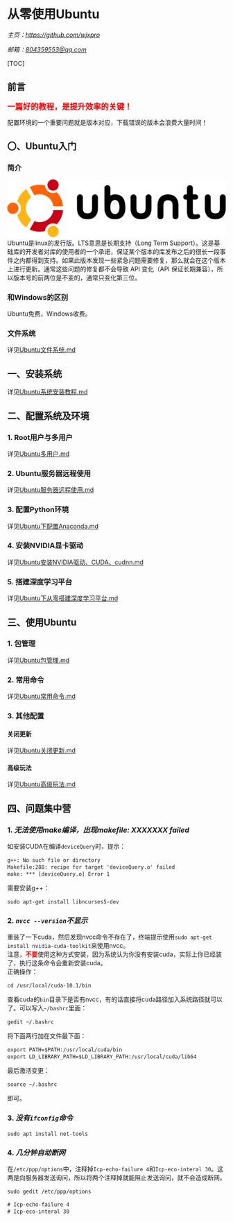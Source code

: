 # **从零使用Ubuntu**
*主页：https://github.com/wjxpro*

*邮箱：804359553@qq.com*

[TOC]

## 前言
<font color='red' size=4><b>一篇好的教程，是提升效率的关键！</b></font>

配置环境的一个重要问题就是版本对应，下载错误的版本会浪费大量时间！

## 〇、Ubuntu入门
### 简介
<a href="https://ubuntu.com/" target="-blank" title="ubuntu 官网">
<img src="img/ubuntu_logo.svg">
</a>
Ubuntu是linux的发行版。LTS意思是长期支持（Long Term Support）。这是基础库的开发者对库的使用者的一个承诺，保证某个版本的库发布之后的很长一段事件之内都得到支持。如果此版本发现一些紧急问题需要修复，那么就会在这个版本上进行更新。通常这些问题的修复都不会导致 API 变化（API 保证长期兼容），所以版本号的前两位是不变的，通常只变化第三位。

### 和Windows的区别
Ubuntu免费，Windows收费。

### 文件系统
详见[Ubuntu文件系统.md](Ubuntu文件系统.md)

## 一、安装系统
详见[Ubuntu系统安装教程.md](Ubuntu系统安装教程.md)

## 二、配置系统及环境
### 1. Root用户与多用户
详见[Ubuntu多用户.md](Ubuntu多用户.md)

### 2. Ubuntu服务器远程使用
详见[Ubuntu服务器远程使用.md](Ubuntu服务器远程使用.md)

### 3. 配置Python环境
详见[Ubuntu下配置Anaconda.md](Ubuntu下配置Anaconda.md)

### 4. 安装NVIDIA显卡驱动
详见[Ubuntu安装NVIDIA驱动、CUDA、cudnn.md](Ubuntu安装NVIDIA驱动、CUDA、cudnn.md)

### 5. 搭建深度学习平台
详见[Ubuntu下从零搭建深度学习平台.md](Ubuntu下从零搭建深度学习平台.md)

## 三、使用Ubuntu
### 1. 包管理
详见[Ubuntu包管理.md](Ubuntu包管理.md)

### 2. 常用命令
详见[Ubuntu常用命令.md](Ubuntu常用命令.md)

### 3. 其他配置
#### 关闭更新
详见[Ubuntu关闭更新.md](Ubuntu关闭更新.md)
#### 高级玩法
详见[Ubuntu高级玩法.md](Ubuntu高级玩法.md)

## 四、问题集中营
### 1. *无法使用make编译，出现makefile: XXXXXXX failed*
如安装CUDA在编译`deviceQuery`时，提示：
```shell
g++: No such file or directory
Makefile:288: recipe for target 'deviceQuery.o' failed
make: *** [deviceQuery.o] Error 1
```
需要安装g++：
```shell
sudo apt-get install libncurses5-dev
```

### 2. *`nvcc --version`不显示*
重装了一下cuda，然后发现nvcc命令不存在了，终端提示使用`sudo apt-get install nvidia-cuda-toolkit`来使用nvcc。  
注意，<font color='red'><b>不要</b></font>使用这种方式安装，因为系统认为你没有安装cuda，实际上你已经装了，执行这条命令会重新安装cuda。  
正确操作：
```shell
cd /usr/local/cuda-10.1/bin
```
查看cuda的`bin`目录下是否有nvcc，有的话直接将cuda路径加入系统路径就可以了。可以写入`~/bashrc`里面：
```shell
gedit ~/.bashrc
```
将下面两行加在文件最下面：
```
export PATH=$PATH:/usr/local/cuda/bin
export LD_LIBRARY_PATH=$LD_LIBRARY_PATH:/usr/local/cuda/lib64
```
最后激活变更：
```shell
source ~/.bashrc
```
即可。

### 3. *没有`ifconfig`命令*
```shell
sudo apt install net-tools
```

### 4. *几分钟自动断网*
在`/etc/ppp/options`中，注释掉`Icp-echo-failure 4`和`Icp-eco-interal 30`。这两是向服务器发送询问，所以将两个注释掉就能阻止发送询问，就不会造成断网。
```shell
sudo gedit /etc/ppp/options
```
    # Icp-echo-failure 4
    # Icp-eco-interal 30
